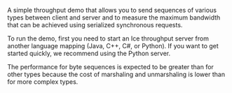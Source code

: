 A simple throughput demo that allows you to send sequences of various
types between client and server and to measure the maximum bandwidth
that can be achieved using serialized synchronous requests.

To run the demo, first you need to start an Ice throughput server from
another language mapping (Java, C++, C#, or Python). If you want to get
started quickly, we recommend using the Python server.

The performance for byte sequences is expected to be greater than
for other types because the cost of marshaling and unmarshaling is
lower than for more complex types.
